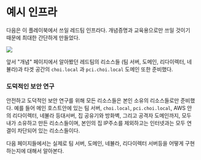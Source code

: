 # 예시 인프라

다음은 이 플레이북에서 쓰일 레드팀 인프라다. 개념증명과 교육용으로만 쓰일 것이기 때문에 최대한 간단하게 만들었다.&#x20;

![](../.gitbook/assets/홈랩-구현도.drawio\(2\).png)

앞서 "개념" 페이지에서 알아봤던 레드팀의 리소스들 (팀 서버, 도메인, 리다이렉터, 네뷸라)과 타겟 공간의 `choi.local` 과 `pci.choi.local` 도메인 또한 준비했다.&#x20;

### 도덕적인 보안 연구&#x20;

안전하고 도덕적인 보안 연구를 위해 모든 리소스들은 본인 소유의 리소스들로만 준비했다. 예를 들어 메인 호스트안에 있는 팀 서버, `choi.local`, `pci.choi.local`, AWS 안의 리다이렉터, 네뷸라 등대서버, 집 공유기와 방화벽, 그리고 공격자 도메인까지, 모두 내가 소유하고 만든 리소스들이며, 본인의 집 IP주소를 제외하고는 인터넷과는 모두 연결이 차단되어 있는 리소스들이다.&#x20;

다음 페이지들에서는 실제로 팀 서버, 도메인, 네뷸라, 리다이렉터 서버등을 어떻게 구현하는지에 대해서 알아본다.&#x20;

